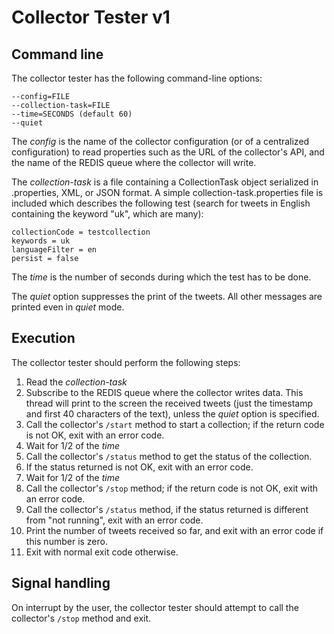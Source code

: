 # Collector Tester v1

## Command line

The collector tester has the following command-line options:

```
--config=FILE
--collection-task=FILE
--time=SECONDS (default 60)
--quiet
```

The _config_ is the name of the collector configuration (or of a centralized configuration) to read properties such as the URL of the collector's API, and the name of the REDIS queue where the collector will write.

The _collection-task_ is a file containing a CollectionTask object serialized in .properties, XML, or JSON format. A simple collection-task.properties file is included which describes the following test (search for tweets in English containing the keyword "uk", which are many):

```
collectionCode = testcollection
keywords = uk
languageFilter = en
persist = false
```

The _time_ is the number of seconds during which the test has to be done.

The _quiet_ option suppresses the print of the tweets. All other messages are printed even in _quiet_ mode.

## Execution

The collector tester should perform the following steps:

1. Read the _collection-task_
1. Subscribe to the REDIS queue where the collector writes data. This thread will print to the screen the received tweets (just the timestamp and first 40 characters of the text), unless the _quiet_ option is specified.
1. Call the collector's `/start` method to start a collection; if the return code is not OK, exit with an error code.
1. Wait for 1/2 of the _time_
1. Call the collector's  `/status` method to get the status of the collection.
1. If the status returned is not OK, exit with an error code.
1. Wait for 1/2 of the _time_
1. Call the collector's `/stop` method; if the return code is not OK, exit with an error code.
1. Call the collector's  `/status` method, if the status returned is different from "not running", exit with an error code.
1. Print the number of tweets received so far, and exit with an error code if this number is zero.
1. Exit with normal exit code otherwise.

## Signal handling

On interrupt by the user, the collector tester should attempt to call the collector's `/stop` method and exit.